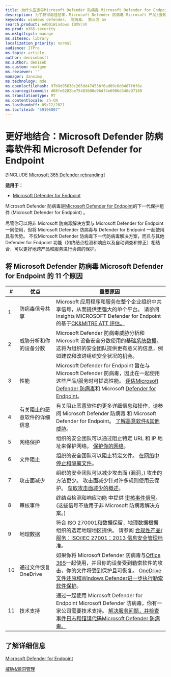 ```yaml
---
title: 为什么应该将Microsoft Defender 防病毒 Microsoft Defender for Endpoint 一起使用
description: 为了获得最佳结果，Microsoft Defender 防病毒 Microsoft 产品/服务一起使用。
keywords: windows defender， 防病毒， 第三方 av
search.product: eADQiWindows 10XVcnh
ms.prod: m365-security
ms.mktglfcycl: manage
ms.sitesec: library
localization_priority: normal
audience: ITPro
ms.topic: article
author: denisebmsft
ms.author: deniseb
ms.custom: nextgen
ms.reviewer: ''
manager: dansimp
ms.technology: mde
ms.openlocfilehash: 97b9d95638c205dd47453bf6ad09c0d0487f0f8e
ms.sourcegitcommit: d08fe0282be75483608e96df4e6986d346e97180
ms.translationtype: MT
ms.contentlocale: zh-CN
ms.lasthandoff: 09/12/2021
ms.locfileid: "59196007"
---
```

# <a name="better-together-microsoft-defender-antivirus-and-microsoft-defender-for-endpoint"></a>更好地结合：Microsoft Defender 防病毒软件和 Microsoft Defender for Endpoint

[!INCLUDE [Microsoft 365 Defender rebranding](../../includes/microsoft-defender.md)]


**适用于：**

- [Microsoft Defender for Endpoint](/microsoft-365/security/defender-endpoint)

Microsoft Defender 防病毒是[Microsoft Defender for Endpoint](/microsoft-365/security/defender-endpoint/microsoft-defender-endpoint)的下一代保护组件 (Microsoft Defender for Endpoint) 。 

尽管你可以将非 Microsoft 防病毒解决方案与 Microsoft Defender for Endpoint 一同使用，但将 Microsoft Defender 防病毒与 Defender for Endpoint 一起使用具有优势。 不仅Microsoft Defender 防病毒下一代防病毒解决方案，而且与其他 Defender for Endpoint 功能（如终结点检测和响应以及自动调查和修正）[](/microsoft-365/security/defender-endpoint/overview-endpoint-detection-response)相结合，可以更好地跨[](/microsoft-365/security/defender-endpoint/automated-investigations)产品和服务进行协调的保护。 

## <a name="11-reasons-to-use-microsoft-defender-antivirus-together-with-microsoft-defender-for-endpoint"></a>将 Microsoft Defender 防病毒 Microsoft Defender for Endpoint 的 11 个原因

|# |优点  |重要原因 |
|--|--|--|
|1|防病毒信号共享 |Microsoft 应用程序和服务在整个企业组织中共享信号，从而提供更强大的单个平台。 请参阅Insights MICROSOFT Defender for Endpoint 的基于[CK&MITRE ATT 评估。](https://www.microsoft.com/security/blog/2018/12/03/insights-from-the-mitre-attack-based-evaluation-of-windows-defender-atp/) |
|2|威胁分析和你的设备分数 |Microsoft Defender 防病毒威胁分析和 Microsoft 设备安全分数使用[](/microsoft-365/security/defender-endpoint/threat-analytics)的基础[系统数据](/microsoft-365/security/defender-endpoint/tvm-microsoft-secure-score-devices)。 这将为组织的安全团队提供更有意义的信息，例如建议和改进组织安全状况的机会。 |
|3|性能 |Microsoft Defender for Endpoint 旨在与 Microsoft Defender 防病毒，因此在一起使用这些产品/服务时可提高性能。 [评估Microsoft Defender 防病毒](evaluate-microsoft-defender-antivirus.md)和 Microsoft [Defender for Endpoint](/microsoft-365/security/defender-endpoint/evaluate-mde)。|
|4 |有关阻止的恶意软件的详细信息 |有关阻止恶意软件的更多详细信息和操作，请参阅 Microsoft Defender 防病毒 和 Microsoft Defender for Endpoint。 [了解恶意软件&其他威胁](/windows/security/threat-protection/intelligence/understanding-malware)。|
|5 |网络保护 |组织的安全团队可以通过阻止特定 URL 和 IP 地址来保护网络。 [保护你的网络](/microsoft-365/security/defender-endpoint/network-protection)。|
|6 |文件阻止 |组织的安全团队可以阻止特定文件。 [在网络中停止和隔离文件](/microsoft-365/security/defender-endpoint/respond-file-alerts#stop-and-quarantine-files-in-your-network)。|
|7 |攻击面减少 |组织的安全团队可以减少攻击面 (漏洞，) 攻击的方法更少。 攻击面减少针对许多规则使用云保护。 [获取攻击面减少的概述](/microsoft-365/security/defender-endpoint/overview-attack-surface-reduction)。|
|8 |审核事件 |终结点检测和响应功能 中提供 [审核事件信号](/microsoft-365/security/defender-endpoint/overview-endpoint-detection-response)。  (这些信号不适用于非 Microsoft 防病毒解决方案。)  |
|9 |地理数据 |符合 ISO 270001和数据保留，地理数据根据组织的选定地理地区提供。 请参阅 [合规性产品/服务：ISO/IEC 27001：2013 信息安全管理标准](/microsoft-365/compliance/offering-iso-27001)。 |
|10 |通过文件恢复OneDrive |如果你将 Microsoft Defender 防病毒与[Office 365](/Office365/Enterprise)一起使用，并且你的设备受到勒索软件的攻击，你的文件将受到保护且可恢复。 [OneDrive文件还原和Windows Defender进一步执行勒索软件保护](https://techcommunity.microsoft.com/t5/Microsoft-OneDrive-Blog/OneDrive-Files-Restore-and-Windows-Defender-takes-ransomware/ba-p/188001)。|
|11|技术支持 |通过一起使用 Microsoft Defender for Endpoint Microsoft Defender 防病毒，你有一家公司需要技术支持。 [解决服务问题](/microsoft-365/security/defender-endpoint/troubleshoot-mde)[，并检查事件日志和错误代码Microsoft Defender 防病毒。](troubleshoot-microsoft-defender-antivirus.md) |


## <a name="learn-more"></a>了解详细信息

[ Microsoft Defender for Endpoint ](/microsoft-365/security/defender-endpoint/microsoft-defender-endpoint)

[威胁&漏洞管理](/microsoft-365/security/defender-endpoint/next-gen-threat-and-vuln-mgt)